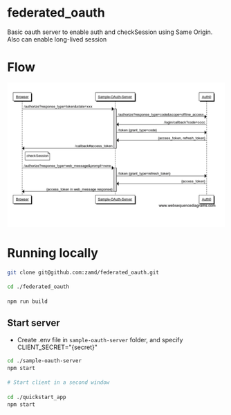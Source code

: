 # federated_oauth
Basic oauth server to enable auth and checkSession using Same Origin. Also can enable long-lived session 

# Flow

![alt text](/img/long-lived-session.png "Sequence diagram")

# Running locally 


```bash
git clone git@github.com:zamd/federated_oauth.git

cd ./federated_oauth

npm run build
```

## Start server

- Create .env file in `sample-oauth-server` folder, and specify CLIENT_SECRET="{secret}"

```bash
cd ./sample-oauth-server
npm start

# Start client in a second window

cd ./quickstart_app
npm start
```